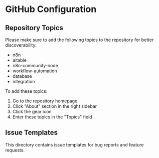 # GitHub Configuration

## Repository Topics

Please make sure to add the following topics to the repository for better discoverability:

- n8n
- aitable
- n8n-community-node
- workflow-automation
- database
- integration

To add these topics:
1. Go to the repository homepage
2. Click "About" section in the right sidebar
3. Click the gear icon
4. Enter these topics in the "Topics" field

## Issue Templates

This directory contains issue templates for bug reports and feature requests. 